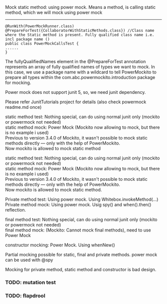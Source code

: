 Mock static method: using power mock. Means a method, is calling static method, which we will mock using power mock
****

```
@RunWith(PowerMockRunner.class)
@PrepareForTest({CollaboratorWithStaticMethods.class}) //Class name where the Static method is present. Fully qualified class name i.e. incl package name ()
public class PowerMockCallsTest {
......
}

```

The fullyQualifiedNames element in the @PrepareForTest annotation represents an array of fully qualified names of types we want to mock. 
In this case, we use a package name with a wildcard to tell PowerMockito to prepare all types within 
the com.abc.powermockito.introduction package for mocking.

Power mock does not support junit 5, so, we need junit dependency. 


Please refer JunitTutorials project for details   (also check powermock readme.md once)


static method test: Nothing special, can do using normal junit only (mockito or powermock not needed)  
static method mock: Power Mock (Mockito now allowing to mock, but there is no example i used)  
Previous to version 3.4.0 of Mockito, it wasn't possible to mock static methods directly — only with the help of PowerMockito.  
Now mockito is allowed to mock static method  





static method test: Nothing special, can do using normal junit only (mockito or powermock not needed)  
static method mock: Power Mock (Mockito now allowing to mock, but there is no example i used)  
Previous to version 3.4.0 of Mockito, it wasn't possible to mock static methods directly — only with the help of PowerMockito.  
Now mockito is allowed to mock static method.  



Private method test: Using power mock. Using Whitebox.invokeMethod(...)  
Private method mock: Using power mock. Usig spy() and when().then() reflection.  


final method test: Nothing special, can do using normal junit only (mockito or powermock not needed)  
final method mock: (Mockito: Cannot mock final methods), need to use Power Mock  
 
constructor mocking: Power Mock. Using whenNew()  

Partial mocking possible for static, final and private methods. power mock can be used with @spy  

Mocking for private method, static method and constructor is bad design.  


### TODO: mutation test
### TODO: flapdrool








